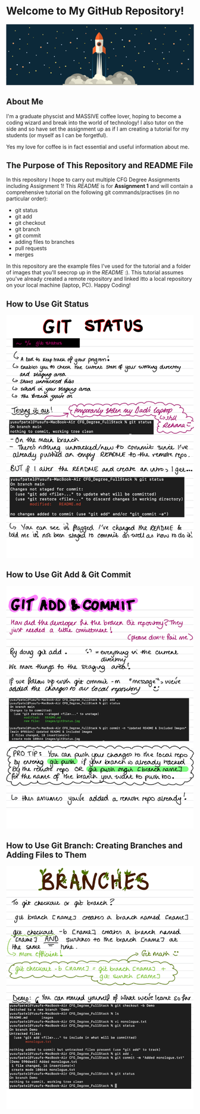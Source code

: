 # Welcome to My GitHub Repository! 
![Banner](images/banner.jpg)
## About Me

I'm a graduate physcist and MASSIVE coffee lover, hoping to become a coding wizard and break into the world of technology! I also tutor on the side and so have set the assignment up as if I am creating a tutorial for my students (or myself as I can be forgetful). 

Yes my love for coffee is in fact essential and useful information about me.

## The Purpose of This Repository and README File

In this repository I hope to carry out multiple CFG Degree Assignments including Assignment 1! This *README* is for **Assignment 1** and will contain a comprehensive tutorial on the following git commands/practises (in no particular order):

- git status
- git add
- git checkout
- git branch
- git commit
- adding files to branches
- pull requests
- merges

In this repository are the example files I've used for the tutorial and a folder of images that you'll seecrop up in the *README* :). This tutorial assumes you've already created a remote repository and linked itto a local repository on your local machine (laptop, PC). Happy Coding!  

## How to Use Git Status
![Git Status Tutorial](images/gitStatus.jpg)

## How to Use Git Add & Git Commit
![Git Add & Commit Demo](images/gitAddCommit.jpg)

## How to Use Git Branch: Creating Branches and Adding Files to Them
![Git Branch Demo](images/gitBranch.jpg)


